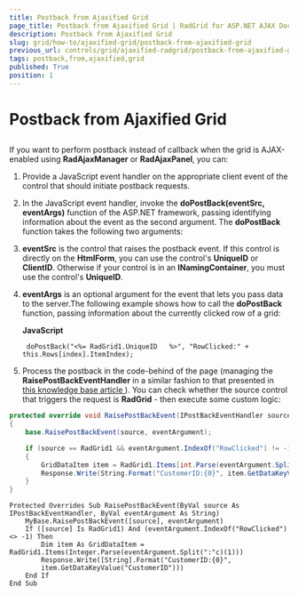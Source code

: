 ```yaml
---
title: Postback from Ajaxified Grid
page_title: Postback from Ajaxified Grid | RadGrid for ASP.NET AJAX Documentation
description: Postback from Ajaxified Grid
slug: grid/how-to/ajaxified-grid/postback-from-ajaxified-grid
previous_url: controls/grid/ajaxified-radgrid/postback-from-ajaxified-grid
tags: postback,from,ajaxified,grid
published: True
position: 1
---
```


# Postback from Ajaxified Grid



##

If you want to perform postback instead of callback when the grid is AJAX-enabled using **RadAjaxManager** or **RadAjaxPanel**, you can:

1. Provide a JavaScript event handler on the appropriate client event of the control that should initiate postback requests.

2. In the JavaScript event handler, invoke the **doPostBack(eventSrc, eventArgs)** function of the ASP.NET framework, passing identifying information about the event as the second argument. The **doPostBack** function takes the following two arguments:

3. **eventSrc** is the control that raises the postback event. If this control is directly on the **HtmlForm**, you can use the control's **UniqueID** or **ClientID**. Otherwise if your control is in an **INamingContainer**, you must use the control's **UniqueID**.

4. **eventArgs** is an optional argument for the event that lets you pass data to the server.The following example shows how to call the **doPostBack** function, passing information about the currently clicked row of a grid:

	**JavaScript**

		doPostBack("<%= RadGrid1.UniqueID   %>", "RowClicked:" + this.Rows[index].ItemIndex);


5. Process the postback in the code-behind of the page (managing the **RaisePostBackEventHandler** in a similar fashion to that presented in [ this knowledge base article ](https://www.telerik.com/support/kb/aspnet-ajax/grid/performing-postback-from-grid-client-events.aspx)). You can check whether the source control that triggers the request is **RadGrid** - then execute some custom logic:



````C#
protected override void RaisePostBackEvent(IPostBackEventHandler source, string eventArgument)
{
    base.RaisePostBackEvent(source, eventArgument);

    if (source == RadGrid1 && eventArgument.IndexOf("RowClicked") != -1)
    {
        GridDataItem item = RadGrid1.Items[int.Parse(eventArgument.Split(':')[1])];
        Response.Write(String.Format("CustomerID:{0}", item.GetDataKeyValue("CustomerID")));
    }
}
````
````VB
Protected Overrides Sub RaisePostBackEvent(ByVal source As IPostBackEventHandler, ByVal eventArgument As String)
    MyBase.RaisePostBackEvent([source], eventArgument)
    If ([source] Is RadGrid1) And (eventArgument.IndexOf("RowClicked") <> -1) Then
        Dim item As GridDataItem = RadGrid1.Items(Integer.Parse(eventArgument.Split(":"c)(1)))
        Response.Write([String].Format("CustomerID:{0}",
        item.GetDataKeyValue("CustomerID")))
    End If
End Sub
````

